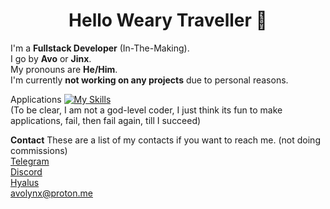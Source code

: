<h1 style="text-align:center;">Hello Weary Traveller 👋</h1>

I'm a **Fullstack Developer** (In-The-Making).<br>
I go by **Avo** or **Jinx**.<br>
My pronouns are **He/Him**.<br>
I'm currently **not working on any projects** due to personal reasons.

<a h1 style="text-align:center;">Applications</a>
[![My Skills](https://skillicons.dev/icons?i=ts,cpp,vscode,py,html,cs&theme=dark)](https://skillicons.dev)
<br>(To be clear, I am not a god-level coder, I just think its fun to make applications, fail, then fail again, till I succeed)

<b h1 style="text-align:center;">Contact</b>
These are a list of my contacts if you want to reach me. (not doing commissions)<br>
[Telegram](https://t.me/avothejinxed/)<br>
[Discord](https://discordapp.com/users/1310647528911274096)<br>
[Hyalus](https://hyalus.app/add/avo/)<br>
avolynx@proton.me
